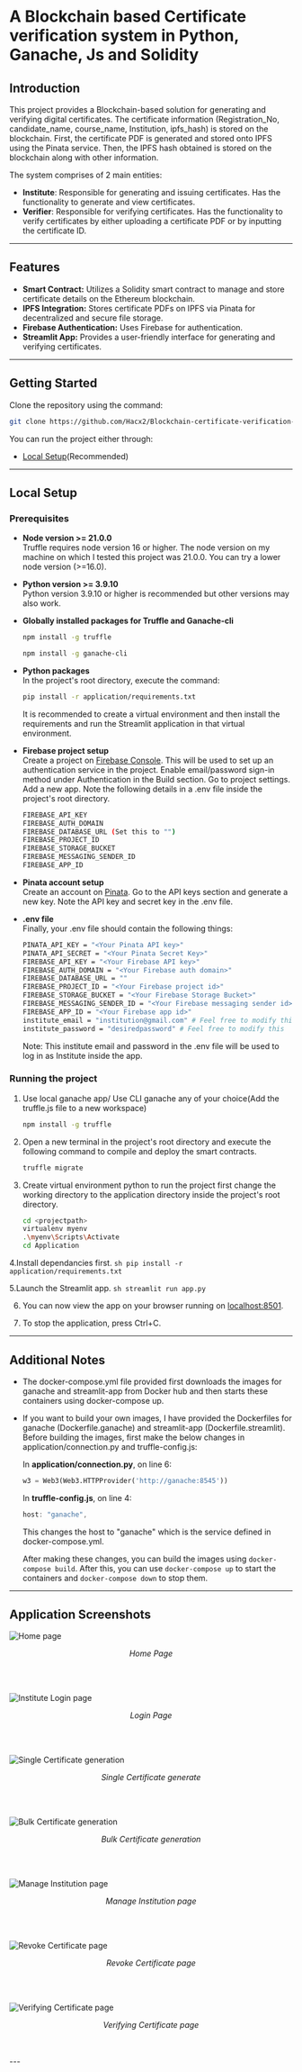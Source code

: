 # A Blockchain based Certificate verification system in Python, Ganache, Js and Solidity

## Introduction

This project provides a Blockchain-based solution for generating and verifying digital certificates. The certificate information (Registration_No, candidate_name, course_name, Institution, ipfs_hash) is stored on the blockchain. First, the certificate PDF is generated and stored onto IPFS using the Pinata service. Then, the IPFS hash obtained is stored on the blockchain along with other information.

The system comprises of 2 main entities:
- **Institute**: Responsible for generating and issuing certificates. Has the functionality to generate and view certificates.
- **Verifier**: Responsible for verifying certificates. Has the functionality to verify certificates by either uploading a certificate PDF or by inputting the certificate ID.

---

## Features

- **Smart Contract:** Utilizes a Solidity smart contract to manage and store certificate details on the Ethereum blockchain.
- **IPFS Integration:** Stores certificate PDFs on IPFS via Pinata for decentralized and secure file storage.
- **Firebase Authentication:** Uses Firebase for authentication.
- **Streamlit App:** Provides a user-friendly interface for generating and verifying certificates.

---

## Getting Started

Clone the repository using the command:
```sh
git clone https://github.com/Hacx2/Blockchain-certificate-verification-system.git
```
You can run the project either through:
- [Local Setup](#local-setup)(Recommended)

---

## Local Setup

### Prerequisites

- **Node version >= 21.0.0**  
  Truffle requires node version 16 or higher. The node version on my machine on which I tested this project was 21.0.0. You can try a lower node version (>=16.0).

- **Python version >= 3.9.10**  
  Python version 3.9.10 or higher is recommended but other versions may also work.

- **Globally installed packages for Truffle and Ganache-cli**  
  ```sh
  npm install -g truffle
  ```
  ```sh
  npm install -g ganache-cli
  ```

- **Python packages**  
  In the project's root directory, execute the command:
  ```sh
  pip install -r application/requirements.txt
  ```
  It is recommended to create a virtual environment and then install the requirements and run the Streamlit application in that virtual environment.

- **Firebase project setup**  
  Create a project on [Firebase Console](https://console.firebase.google.com/). This will be used to set up an authentication service in the project. Enable email/password sign-in method under Authentication in the Build section.
  Go to project settings. Add a new app. Note the following details in a .env file inside the project's root directory.
  ```sh
  FIREBASE_API_KEY
  FIREBASE_AUTH_DOMAIN
  FIREBASE_DATABASE_URL (Set this to "")
  FIREBASE_PROJECT_ID
  FIREBASE_STORAGE_BUCKET
  FIREBASE_MESSAGING_SENDER_ID
  FIREBASE_APP_ID
  ```

- **Pinata account setup**  
  Create an account on [Pinata](https://app.pinata.cloud/). Go to the API keys section and generate a new key. Note the API key and secret key in the .env file.

- **.env file**  
  Finally, your .env file should contain the following things:
  ```sh
  PINATA_API_KEY = "<Your Pinata API key>"
  PINATA_API_SECRET = "<Your Pinata Secret Key>"
  FIREBASE_API_KEY = "<Your Firebase API key>"
  FIREBASE_AUTH_DOMAIN = "<Your Firebase auth domain>"
  FIREBASE_DATABASE_URL = ""
  FIREBASE_PROJECT_ID = "<Your Firebase project id>"
  FIREBASE_STORAGE_BUCKET = "<Your Firebase Storage Bucket>"
  FIREBASE_MESSAGING_SENDER_ID = "<Your Firebase messaging sender id>"
  FIREBASE_APP_ID = "<Your Firebase app id>"
  institute_email = "institution@gmail.com" # Feel free to modify this
  institute_password = "desiredpassword" # Feel free to modify this
  ```
  Note: This institute email and password in the .env file will be used to log in as Institute inside the app.

### Running the project

1. Use local ganache app/ Use CLI ganache any of your choice(Add the truffle.js file to a new workspace)
    ```sh
    npm install -g truffle
    ```

2. Open a new terminal in the project's root directory and execute the following command to compile and deploy the smart contracts.
    ```sh
    truffle migrate
    ```

3. Create virtual environment python to run the project first change the working directory to the application directory inside the project's root directory.
    ```sh
    cd <projectpath>
    virtualenv myenv
    .\myenv\Scripts\Activate
    cd Application
    ```

4.Install dependancies first. 
    ```sh
    pip install -r application/requirements.txt
    ```

5.Launch the Streamlit app.
    ```sh
    streamlit run app.py
    ```

6. You can now view the app on your browser running on [localhost:8501](http://localhost:8501).

7. To stop the application, press Ctrl+C.

---


## Additional Notes

- The docker-compose.yml file provided first downloads the images for ganache and streamlit-app from Docker hub and then starts these containers using docker-compose up.

- If you want to build your own images, I have provided the Dockerfiles for ganache (Dockerfile.ganache) and streamlit-app (Dockerfile.streamlit). Before building the images, first make the below changes in application/connection.py and truffle-config.js:

    In **application/connection.py**, on line 6:
    ```python
    w3 = Web3(Web3.HTTPProvider('http://ganache:8545'))
    ```
    
    In **truffle-config.js**, on line 4:
    ```javascript
    host: "ganache",
    ```

    This changes the host to "ganache" which is the service defined in docker-compose.yml.

    After making these changes, you can build the images using `docker-compose build`. After this, you can use `docker-compose up` to start the containers and `docker-compose down` to stop them.

---

## Application Screenshots

![Home page](/BCV/Homepage.png)
<p align="center"><em>Home Page</em></p>
<br></br>

![Institute Login page](/BCV/Institute%20login%20page.png)
<p align="center"><em>Login Page</em></p>
<br></br>

![Single Certificate generation](/BCV/Single%20cert%20generation.jpg)
<p align="center"><em>Single Certificate generate</em></p>
<br></br>

![Bulk Certificate generation](/BCV/bulk%20generation.jpg)
<p align="center"><em>Bulk Certificate generation</em></p>
<br></br>

![Manage Institution page](/BCV/manage%20institution.jpg)
<p align="center"><em>Manage Institution page</em></p>
<br></br>

![Revoke Certificate page](/BCV/revoke%20certificate%20page.jpg)
<p align="center"><em>Revoke Certificate page</em></p>
<br></br>

![Verifying Certificate page](/BCV/verifying.png)
<p align="center"><em>Verifying Certificate page</em></p>
<br></br>
---

